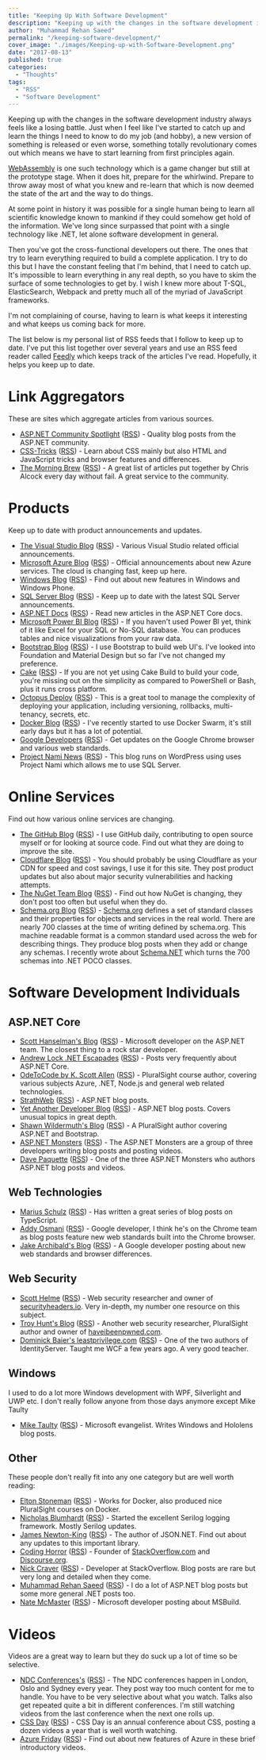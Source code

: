 ```yaml
---
title: "Keeping Up With Software Development"
description: "Keeping up with the changes in the software development industry always feels like a losing battle."
author: "Muhammad Rehan Saeed"
permalink: "/keeping-software-development/"
cover_image: "./images/Keeping-up-with-Software-Development.png"
date: "2017-08-13"
published: true
categories:
  - "Thoughts"
tags:
  - "RSS"
  - "Software Development"
---
```


Keeping up with the changes in the software development industry always feels like a losing battle. Just when I feel like I've started to catch up and learn the things I need to know to do my job (and hobby), a new version of something is released or even worse, something totally revolutionary comes out which means we have to start learning from first principles again.

[WebAssembly](https://twitter.com/RehanSaeedUK/status/895705722943660033) is one such technology which is a game changer but still at the prototype stage. When it does hit, prepare for the whirlwind. Prepare to throw away most of what you knew and re-learn that which is now deemed the state of the art and the way to do things.

At some point in history it was possible for a single human being to learn all scientific knowledge known to mankind if they could somehow get hold of the information. We've long since surpassed that point with a single technology like .NET, let alone software development in general.

Then you've got the cross-functional developers out there. The ones that try to learn everything required to build a complete application. I try to do this but I have the constant feeling that I'm behind, that I need to catch up. It's impossible to learn everything in any real depth, so you have to skim the surface of some technologies to get by. I wish I knew more about T-SQL, ElasticSearch, Webpack and pretty much all of the myriad of JavaScript frameworks.

I'm not complaining of course, having to learn is what keeps it interesting and what keeps us coming back for more.

The list below is my personal list of RSS feeds that I follow to keep up to date. I've put this list together over several years and use an RSS feed reader called [Feedly](https://feedly.com) which keeps track of the articles I've read. Hopefully, it helps you keep up to date.

# Link Aggregators

These are sites which aggregate articles from various sources.

- [ASP.NET Community Spotlight](https://www.asp.net) ([RSS](http://www.asp.net/rss/spotlight)) - Quality blog posts from the ASP.NET community.
- [CSS-Tricks](https://css-tricks.com) ([RSS](http://feeds.feedburner.com/CassTricks)) - Learn about CSS mainly but also HTML and JavaScript tricks and browser features and differences.
- [The Morning Brew](http://blog.cwa.me.uk) ([RSS](http://feeds.feedburner.com/ReflectivePerspective)) - A great list of articles put together by Chris Alcock every day without fail. A great service to the community.

# Products

Keep up to date with product announcements and updates.

- [The Visual Studio Blog](https://blogs.msdn.microsoft.com/visualstudio) ([RSS](http://blogs.msdn.com/b/visualstudio/rss.aspx)) - Various Visual Studio related official announcements.
- [Microsoft Azure Blog](https://azure.microsoft.com/blog/) ([RSS](https://azure.microsoft.com/en-gb/blog/feed/)) - Official announcements about new Azure services. The cloud is changing fast, keep up here.
- [Windows Blog](https://blogs.windows.com) ([RSS](http://blogs.windows.com/feed/)) - Find out about new features in Windows and Windows Phone.
- [SQL Server Blog](https://blogs.technet.microsoft.com/dataplatforminsider) ([RSS](https://blogs.technet.microsoft.com/dataplatforminsider/feed/)) - Keep up to date with the latest SQL Server announcements.
- [ASP.NET Docs](http://docs.asp.net/en/latest) ([RSS](https://docs.asp.net/en/latest/rss.xml)) - Read new articles in the ASP.NET Core docs.
- [Microsoft Power BI Blog](https://powerbi.microsoft.com/en-us/blog/) ([RSS](http://blogs.msdn.com/b/powerbi/rss.aspx)) - If you haven't used Power BI yet, think of it like Excel for your SQL or No-SQL database. You can produces tables and nice visualizations from your raw data.
- [Bootstrap Blog](http://blog.getbootstrap.com/) ([RSS](http://blog.getbootstrap.com/feed.xml)) - I use Bootstrap to build web UI's. I've looked into Foundation and Material Design but so far I've not changed my preference.
- [Cake](null) ([RSS](http://cakebuild.net/blog/feed/atom)) - If you are not yet using Cake Build to build your code, you're missing out on the simplicity as compared to PowerShell or Bash, plus it runs cross platform.
- [Octopus Deploy](https://octopus.com/blog) ([RSS](http://feeds.feedburner.com/OctopusDeploy)) - This is a great tool to manage the complexity of deploying your application, including versioning, rollbacks, multi-tenancy, secrets, etc.
- [Docker Blog](https://blog.docker.com) ([RSS](https://blog.docker.com/feed/)) - I've recently started to use Docker Swarm, it's still early days but it has a lot of potential.
- [Google Developers](https://developers.google.com/web/updates/?utm_source=feed&utm_medium=feed&utm_campaign=updates_feed) ([RSS](https://developers.google.com/web/updates/rss.xml)) - Get updates on the Google Chrome browser and various web standards.
- [Project Nami News](http://projectnami.org) ([RSS](http://projectnami.org/category/news/feed/)) - This blog runs on WordPress using uses Project Nami which allows me to use SQL Server.

# Online Services

Find out how various online services are changing.

- [The GitHub Blog](https://github.com/blog) ([RSS](https://github.com/blog.atom)) - I use GitHub daily, contributing to open source myself or for looking at source code. Find out what they are doing to improve the site.
- [Cloudflare Blog](https://blog.cloudflare.com/) ([RSS](http://blog.cloudflare.com/rss.xml)) - You should probably be using Cloudflare as your CDN for speed and cost savings, I use it for this site. They post product updates but also about major security vulnerabilities and hacking attempts.
- [The NuGet Team Blog](http://blog.nuget.org/) ([RSS](http://blog.nuget.org/feeds/atom.xml)) - Find out how NuGet is changing, they don't post too often but useful when they do.
- [Schema.org Blog](http://blog.schema.org/) ([RSS](http://blog.schema.org/feeds/posts/default)) - [Schema.org]("https://schema.org) defines a set of standard classes and their properties for objects and services in the real world. There are nearly 700 classes at the time of writing defined by schema.org. This machine readable format is a common standard used across the web for describing things. They produce blog posts when they add or change any schemas. I recently wrote about [Schema.NET](https://rehansaeed.com/structured-data-using-schema-net/) which turns the 700 schemas into .NET POCO classes.

# Software Development Individuals

## ASP.NET Core

- [Scott Hanselman's Blog](https://www.hanselman.com/blog/) ([RSS](http://feeds.feedburner.com/ScottHanselman)) - Microsoft developer on the ASP.NET team. The closest thing to a rock star developer.
- [Andrew Lock .NET Escapades](https://andrewlock.net/) ([RSS](http://andrewlock.net/rss/)) - Posts very frequently about ASP.NET Core.
- [OdeToCode by K. Scott Allen](http://odetocode.com/) ([RSS](http://feeds.feedburner.com/OdeToCode)) - PluralSight course author, covering various subjects Azure, .NET, Node.js and general web related technologies.
- [StrathWeb](https://www.strathweb.com) ([RSS](http://www.strathweb.com/feed/)) - ASP.NET blog posts.
- [Yet Another Developer Blog](http://www.tpeczek.com/) ([RSS](http://feeds.feedburner.com/YetAnotherDeveloperBlog)) - ASP.NET blog posts. Covers unusual topics in great depth.
- [Shawn Wildermuth's Blog](http://wildermuth.com/feed) ([RSS](http://feeds.feedburner.com/ShawnWildermuth)) - A PluralSight author covering ASP.NET and Bootstrap.
- [ASP.NET Monsters](http://aspnetmonsters.com/) ([RSS](http://aspnetmonsters.com/atom.xml)) - The ASP.NET Monsters are a group of three developers writing blog posts and posting videos.
- [Dave Paquette](http://www.davepaquette.com/) ([RSS](http://www.davepaquette.com/feed)) - One of the three ASP.NET Monsters who authors ASP.NET blog posts and videos.

## Web Technologies

- [Marius Schulz](https://blog.mariusschulz.com/) ([RSS](http://blog.mariusschulz.com/posts.atom)) - Has written a great series of blog posts on TypeScript.
- [Addy Osmani](http://addyosmani.com/blog) ([RSS](http://feeds.feedburner.com/addyosmani)) - Google developer, I think he's on the Chrome team as blog posts feature new web standards built into the Chrome browser.
- [Jake Archibald's Blog](http://jakearchibald.com/) ([RSS](http://jakearchibald.com/posts.rss)) - A Google developer posting about new web standards and browser differences.

## Web Security

- [Scott Helme](https://scotthelme.co.uk/) ([RSS](https://scotthelme.co.uk/feed/)) - Web security researcher and owner of [securityheaders.io](https://securityheaders.io/). Very in-depth, my number one resource on this subject.
- [Troy Hunt's Blog](https://www.troyhunt.com/) ([RSS](http://feeds.feedburner.com/TroyHunt)) - Another web security researcher, PluralSight author and owner of [haveibeenpwned.com](https://haveibeenpwned.com/).
- [Dominick Baier's leastprivilege.com](https://leastprivilege.com) ([RSS](http://leastprivilege.com/feed/)) - One of the two authors of IdentityServer. Taught me WCF a few years ago. A very good teacher.

## Windows

I used to do a lot more Windows development with WPF, Silverlight and UWP etc. I don't really follow anyone from those days anymore except Mike Taulty

- [Mike Taulty](https://mtaulty.com) ([RSS](http://feeds.feedburner.com/mtaulty)) - Microsoft evangelist. Writes Windows and Hololens blog posts.

## Other

These people don't really fit into any one category but are well worth reading:

- [Elton Stoneman](http://blog.sixeyed.com/) ([RSS](http://blog.sixeyed.com/rss/)) - Works for Docker, also produced nice PluralSight courses on Docker.
- [Nicholas Blumhardt](https://nblumhardt.com/) ([RSS](http://nblumhardt.com/feed/)) - Started the excellent Serilog logging framework. Mostly Serilog updates.
- [James Newton-King](http://james.newtonking.com:80/) ([RSS](http://feeds.newtonking.com/jamesnewtonking)) - The author of JSON.NET. Find out about any updates to this important library.
- [Coding Horror](https://blog.codinghorror.com/) ([RSS](http://feeds.feedburner.com/codinghorror/)) - Founder of [StackOverflow.com](https://stackoverflow.com) and [Discourse.org](https://discourse.org).
- [Nick Craver](https://nickcraver.com/blog) ([RSS](http://nickcraver.com/blog/feed.xml)) - Developer at StackOverflow. Blog posts are rare but very long and detailed when they come.
- [Muhammad Rehan Saeed](https://rehansaeed.com) ([RSS](http://rehansaeed.com/feed/)) - I do a lot of ASP.NET blog posts but some more general .NET posts too.
- [Nate McMaster](http://www.natemcmaster.com/) ([RSS](http://www.natemcmaster.com/feed.xml)) - Microsoft developer posting about MSBuild.

# Videos

Videos are a great way to learn but they do suck up a lot of time so be selective.

- [NDC Conferences's](https://vimeo.com/ndcconferences/videos) ([RSS](https://vimeo.com/ndcconferences/videos/rss)) - The NDC conferences happen in London, Oslo and Sydney every year. They post way too much content for me to handle. You have to be very selective about what you watch. Talks also get repeated quite a bit in different conferences. I'm still watching videos from the last conference when the next one rolls up.
- [CSS Day](https://vimeo.com/channels/cssday/videos) ([RSS](https://vimeo.com/channels/cssday/videos/rss)) - CSS Day is an annual conference about CSS, posting a dozen videos a year that is well worth watching.
- [Azure Friday](https://s.ch9.ms/Shows/Azure-Friday) ([RSS](https://channel9.msdn.com/Shows/Azure-Friday/feed/mp4high)) - Find out about new features of Azure in these brief introductory videos.
